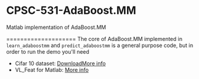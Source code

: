 CPSC-531-AdaBoost.MM
====================

Matlab implementation of AdaBoost.MM

====================
The core of AdaBoost.MM implemented in `learn_adaboostmm` and `predict_adaboostmm` is a general purpose code, but in order to run the demo you'll need
* Cifar 10 dataset: [Download](https://www.cs.toronto.edu/~kriz/cifar-10-matlab.tar.gz)[More info](https://www.cs.toronto.edu/~kriz/cifar.html)
* VL_Feat for Matlab: [More info](http://www.vlfeat.org/)
